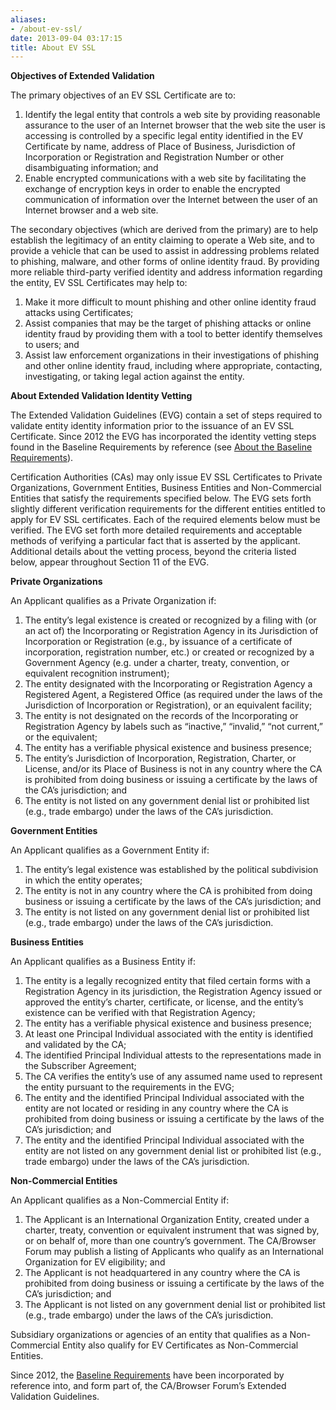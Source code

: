 ```yaml
---
aliases:
- /about-ev-ssl/
date: 2013-09-04 03:17:15
title: About EV SSL
---
```


**Objectives of Extended Validation**

The primary objectives of an EV SSL Certificate are to:

1. Identify the legal entity that controls a web site by providing reasonable assurance to the user of an Internet browser that the web site the user is accessing is controlled by a specific legal entity identified in the EV Certificate by name, address of Place of Business, Jurisdiction of Incorporation or Registration and Registration Number or other disambiguating information; and
1. Enable encrypted communications with a web site by facilitating the exchange of encryption keys in order to enable the encrypted communication of information over the Internet between the user of an Internet browser and a web site.

The secondary objectives (which are derived from the primary) are to help establish the legitimacy of an entity claiming to operate a Web site, and to provide a vehicle that can be used to assist in addressing problems related to phishing, malware, and other forms of online identity fraud. By providing more reliable third-party verified identity and address information regarding the entity, EV SSL Certificates may help to:

1. Make it more difficult to mount phishing and other online identity fraud attacks using Certificates;
1. Assist companies that may be the target of phishing attacks or online identity fraud by providing them with a tool to better identify themselves to users; and
1. Assist law enforcement organizations in their investigations of phishing and other online identity fraud, including where appropriate, contacting, investigating, or taking legal action against the entity.

**About Extended Validation Identity Vetting**

The Extended Validation Guidelines (EVG) contain a set of steps required to validate entity identity information prior to the issuance of an EV SSL Certificate. Since 2012 the EVG has incorporated the identity vetting steps found in the Baseline Requirements by reference (see [About the Baseline Requirements][1]).

Certification Authorities (CAs) may only issue EV SSL Certificates to Private Organizations, Government Entities, Business Entities and Non-Commercial Entities that satisfy the requirements specified below. The EVG sets forth slightly different verification requirements for the different entities entitled to apply for EV SSL certificates. Each of the required elements below must be verified. The EVG set forth more detailed requirements and acceptable methods of verifying a particular fact that is asserted by the applicant. Additional details about the vetting process, beyond the criteria listed below, appear throughout Section 11 of the EVG.

**Private Organizations**

An Applicant qualifies as a Private Organization if:

1. The entity’s legal existence is created or recognized by a filing with (or an act of) the Incorporating or Registration Agency in its Jurisdiction of Incorporation or Registration (e.g., by issuance of a certificate of incorporation, registration number, etc.) or created or recognized by a Government Agency (e.g. under a charter, treaty, convention, or equivalent recognition instrument);
1. The entity designated with the Incorporating or Registration Agency a Registered Agent, a Registered Office (as required under the laws of the Jurisdiction of Incorporation or Registration), or an equivalent facility;
1. The entity is not designated on the records of the Incorporating or Registration Agency by labels such as “inactive,” “invalid,” “not current,” or the equivalent;
1. The entity has a verifiable physical existence and business presence;
1. The entity’s Jurisdiction of Incorporation, Registration, Charter, or License, and/or its Place of Business is not in any country where the CA is prohibited from doing business or issuing a certificate by the laws of the CA’s jurisdiction; and
1. The entity is not listed on any government denial list or prohibited list (e.g., trade embargo) under the laws of the CA’s jurisdiction.

**Government Entities**

An Applicant qualifies as a Government Entity if:

1. The entity’s legal existence was established by the political subdivision in which the entity operates;
1. The entity is not in any country where the CA is prohibited from doing business or issuing a certificate by the laws of the CA’s jurisdiction; and
1. The entity is not listed on any government denial list or prohibited list (e.g., trade embargo) under the laws of the CA’s jurisdiction.

**Business Entities**

An Applicant qualifies as a Business Entity if:

1. The entity is a legally recognized entity that filed certain forms with a Registration Agency in its jurisdiction, the Registration Agency issued or approved the entity’s charter, certificate, or license, and the entity’s existence can be verified with that Registration Agency;
1. The entity has a verifiable physical existence and business presence;
1. At least one Principal Individual associated with the entity is identified and validated by the CA;
1. The identified Principal Individual attests to the representations made in the Subscriber Agreement;
1. The CA verifies the entity’s use of any assumed name used to represent the entity pursuant to the requirements in the EVG;
1. The entity and the identified Principal Individual associated with the entity are not located or residing in any country where the CA is prohibited from doing business or issuing a certificate by the laws of the CA’s jurisdiction; and
1. The entity and the identified Principal Individual associated with the entity are not listed on any government denial list or prohibited list (e.g., trade embargo) under the laws of the CA’s jurisdiction.

**Non-Commercial Entities**

An Applicant qualifies as a Non-Commercial Entity if:

1. The Applicant is an International Organization Entity, created under a charter, treaty, convention or equivalent instrument that was signed by, or on behalf of, more than one country’s government. The CA/Browser Forum may publish a listing of Applicants who qualify as an International Organization for EV eligibility; and
1. The Applicant is not headquartered in any country where the CA is prohibited from doing business or issuing a certificate by the laws of the CA’s jurisdiction; and
1. The Applicant is not listed on any government denial list or prohibited list (e.g., trade embargo) under the laws of the CA’s jurisdiction.

Subsidiary organizations or agencies of an entity that qualifies as a Non-Commercial Entity also qualify for EV Certificates as Non-Commercial Entities.

Since 2012, the [Baseline Requirements][2] have been incorporated by reference into, and form part of, the CA/Browser Forum’s Extended Validation Guidelines.

[1]: /?page_id=364 "About the Baseline Requirements"
[2]: /?page_id=93 "Baseline Requirements"